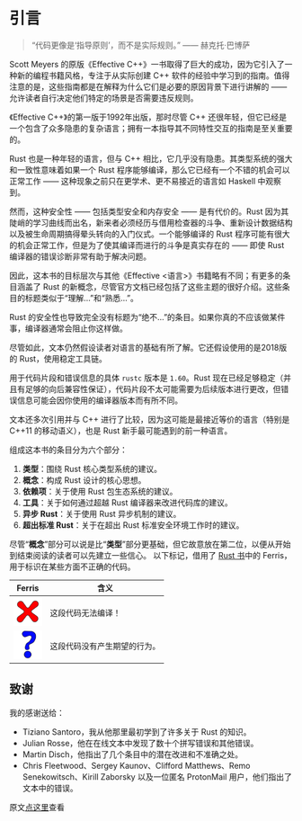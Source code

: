# 引言

> “代码更像是‘指导原则’，而不是实际规则。” —— 赫克托·巴博萨


Scott Meyers 的原版《Effective C++》一书取得了巨大的成功，因为它引入了一种新的编程书籍风格，专注于从实际创建 C++ 软件的经验中学习到的指南。值得注意的是，这些指南都是在解释为什么它们是必要的原因背景下进行讲解的 —— 允许读者自行决定他们特定的场景是否需要违反规则。

《Effective C++》的第一版于1992年出版，那时尽管 C++ 还很年轻，但它已经是一个包含了众多隐患的复杂语言；拥有一本指导其不同特性交互的指南是至关重要的。

Rust 也是一种年轻的语言，但与 C++ 相比，它几乎没有隐患。其类型系统的强大和一致性意味着如果一个 Rust 程序能够编译，那么它已经有一个不错的机会可以正常工作 —— 这种现象之前只在更学术、更不易接近的语言如 Haskell 中观察到。

然而，这种安全性 —— 包括类型安全和内存安全 —— 是有代价的。Rust 因为其陡峭的学习曲线而出名，新来者必须经历与借用检查器的斗争、重新设计数据结构以及被生命周期搞得晕头转向的入门仪式。一个能够编译的 Rust 程序可能有很大的机会正常工作，但是为了使其编译而进行的斗争是真实存在的 —— 即使 Rust 编译器的错误诊断非常有助于解决问题。

因此，这本书的目标层次与其他《Effective <语言>》书籍略有不同；有更多的条目涵盖了 Rust 的新概念，尽管官方文档已经包括了这些主题的很好介绍。这些条目的标题类似于“理解…”和“熟悉…”。

Rust 的安全性也导致完全没有标题为“绝不…”的条目。如果你真的不应该做某件事，编译器通常会阻止你这样做。

尽管如此，文本仍然假设读者对语言的基础有所了解。它还假设使用的是2018版的 Rust，使用稳定工具链。

用于代码片段和错误信息的具体 `rustc` 版本是 `1.60`。Rust 现在已经足够稳定（并且有足够的向后兼容性保证），代码片段不太可能需要为后续版本进行更改，但错误信息可能会因你使用的编译器版本而有所不同。

文本还多次引用并与 C++ 进行了比较，因为这可能是最接近等价的语言（特别是 C++11 的移动语义），也是 Rust 新手最可能遇到的前一种语言。

组成这本书的条目分为六个部分：
1. **类型**：围绕 Rust 核心类型系统的建议。
2. **概念**：构成 Rust 设计的核心思想。
3. **依赖项**：关于使用 Rust 包生态系统的建议。
4. **工具**：关于如何通过超越 Rust 编译器来改进代码库的建议。
5. **异步 Rust**：关于使用 Rust 异步机制的建议。
6. **超出标准 Rust**：关于在超出 Rust 标准安全环境工作时的建议。

尽管“**概念**”部分可以说是比“**类型**”部分更基础，但它故意放在第二位，以便从开始到结束阅读的读者可以先建立一些信心。
以下标记，借用了 [Rust 书]中的 Ferris，用于标识在某些方面不正确的代码。

| Ferris                                                       | 含义                         |
| ------------------------------------------------------------ | ---------------------------- |
| <img src="./images/does_not_compile.svg" style="zoom:5%;" /> | 这段代码无法编译！           |
| <img src="./images/not_desired_behavior.svg" style="zoom:5%;" /> | 这段代码没有产生期望的行为。 |

## 致谢

我的感谢送给：

* Tiziano Santoro，我从他那里最初学到了许多关于 Rust 的知识。
* Julian Rosse，他在在线文本中发现了数十个拼写错误和其他错误。
* Martin Disch，他指出了几个条目中的潜在改进和不准确之处。
* Chris Fleetwood、Sergey Kaunov、Clifford Matthews、Remo Senekowitsch、Kirill Zaborsky 以及一位匿名 ProtonMail 用户，他们指出了文本中的错误。

原文[点这里](https://www.lurklurk.org/effective-rust/intro.html)查看

[Rust 书]: https://doc.rust-lang.org/stable/book/ch00-00-introduction.html#ferris
